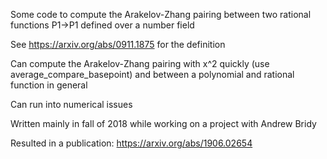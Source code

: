 Some code to compute the Arakelov-Zhang pairing between two rational functions P1->P1 defined over a number field

See https://arxiv.org/abs/0911.1875 for the definition

Can compute the Arakelov-Zhang pairing with x^2 quickly (use average_compare_basepoint) and between a polynomial and rational function in general

Can run into numerical issues

Written mainly in fall of 2018 while working on a project with Andrew Bridy

Resulted in a publication: https://arxiv.org/abs/1906.02654
